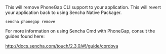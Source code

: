 This will remove PhoneGap CLI support to your application. This will revert
your application back to using Sencha Native Packager.

    sencha phonegap remove

For more information on using Sencha Cmd with PhoneGap, consult the guides found here:

http://docs.sencha.com/touch/2.3.0/#!/guide/cordova